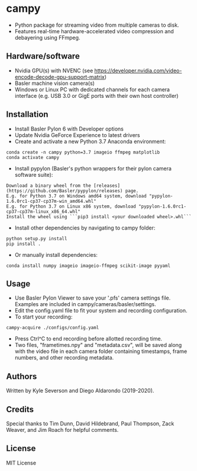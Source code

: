# campy
- Python package for streaming video from multiple cameras to disk. 
- Features real-time hardware-accelerated video compression and debayering using FFmpeg.

## Hardware/software
- Nvidia GPU(s) with NVENC (see https://developer.nvidia.com/video-encode-decode-gpu-support-matrix)
- Basler machine vision camera(s)
- Windows or Linux PC with dedicated channels for each camera interface (e.g. USB 3.0 or GigE ports with their own host controller)

## Installation
- Install Basler Pylon 6 with Developer options
- Update Nvidia GeForce Experience to latest drivers
- Create and activate a new Python 3.7 Anaconda environment:
```
conda create -n campy python=3.7 imageio ffmpeg matplotlib
conda activate campy
```
- Install pypylon (Basler's python wrappers for their pylon camera software suite):
```
Download a binary wheel from the [releases](https://github.com/Basler/pypylon/releases) page.
E.g. for Python 3.7 on Windows amd64 system, download "pypylon-1.6.0rc1-cp37-cp37m-win_amd64.whl"
E.g. for Python 3.7 on Linux x86 system, download "pypylon-1.6.0rc1-cp37-cp37m-linux_x86_64.whl"
Install the wheel using ```pip3 install <your downloaded wheel>.whl```
```
- Install other dependencies by navigating to campy folder:
```
python setup.py install
pip install .
```
- Or manually install dependencies:
```
conda install numpy imageio imageio-ffmpeg scikit-image pyyaml
```

## Usage
- Use Basler Pylon Viewer to save your '.pfs' camera settings file. Examples are included in campy/cameras/basler/settings.
- Edit the config.yaml file to fit your system and recording configuration.
- To start your recording:
```
campy-acquire ./configs/config.yaml
```
- Press Ctrl^C to end recording before allotted recording time.
- Two files, "frametimes.npy" and "metadata.csv", will be saved along with the video file in each camera folder containing timestamps, frame numbers, and other recording metadata.

## Authors
Written by Kyle Severson and Diego Aldarondo (2019-2020).

## Credits
Special thanks to Tim Dunn, David Hildebrand, Paul Thompson, Zack Weaver, and Jim Roach for helpful comments.

## License
MIT License
